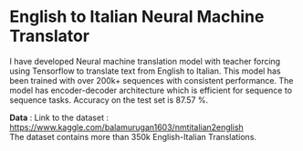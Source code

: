 # English to Italian Neural Machine Translator

I have developed Neural machine translation model with teacher forcing using Tensorflow to translate text from English to Italian. This model has been trained with over 200k+ sequences with consistent performance. The model has encoder-decoder architecture which is efficient for sequence to sequence tasks. Accuracy on the test set is 87.57 %.

**Data** :
Link to the dataset : https://www.kaggle.com/balamurugan1603/nmtitalian2english
<br>The dataset contains more than 350k English-Italian Translations.

